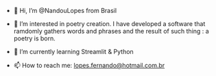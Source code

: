 - 👋 Hi, I’m @NandouLopes from Brasil
- 👀 I’m interested in poetry creation.
    I have developed a software that ramdomly
    gathers words and phrases and the result of such thing : a poetry is born.

- 🌱 I’m currently learning Streamlit & Python
- 📫 How to reach me: lopes.fernando@hotmail.com.br

<!---
NandouLopes/NandouLopes is a ✨ special ✨ repository because its `README.md` (this file) appears on your GitHub profile.
You can click the Preview link to take a look at your changes.
--->
